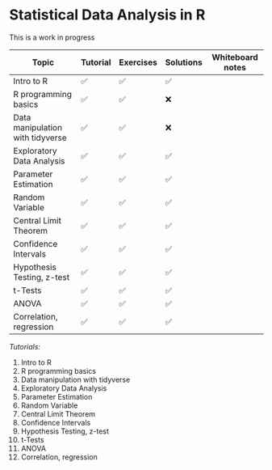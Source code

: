 # Statistical Data Analysis in R
This is a work in progress

| Topic                            | Tutorial | Exercises | Solutions | Whiteboard notes |
| -------------------------------- | -------- | --------- | --------- | ---------------- |
| Intro to R                       | ✅        | ✅         | ✅         |                  |
| R programming basics             | ✅        | ✅         | ❌         |                  |
| Data manipulation with tidyverse | ✅        | ✅         | ❌         |                  |
| Exploratory Data Analysis        | ✅        | ✅         | ✅         |                  |
| Parameter Estimation             | ✅        | ✅         | ✅         |                  |
| Random Variable                  | ✅        | ✅         | ✅         |                  |
| Central Limit Theorem            | ✅        | ✅         | ✅         |                  |
| Confidence Intervals             | ✅        | ✅         | ✅         |                  |
| Hypothesis Testing, z-test       | ✅        | ✅         | ✅         |                  |
| t-Tests                          | ✅        | ✅         | ✅         |                  |
| ANOVA                            | ✅        | ✅         | ✅         |                  |
| Correlation, regression          | ✅        | ✅         | ✅         |                  |


*Tutorials:*
1. Intro to R
2. R programming basics
3. Data manipulation with tidyverse
4. Exploratory Data Analysis
5. Parameter Estimation
6. Random Variable 
7. Central Limit Theorem
8. Confidence Intervals
9. Hypothesis Testing, z-test
10. t-Tests
11. ANOVA
12. Correlation, regression
